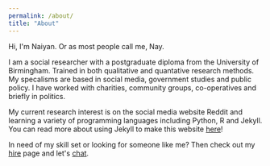 ```yaml
---
permalink: /about/
title: "About"
---
```


Hi, I'm Naiyan. Or as most people call me, Nay.

I am a social researcher with a postgraduate diploma from the University of Birmingham. Trained in both qualitative and quantative research methods. My specalisms are based in social media, government studies and public policy. I have worked with charities, community groups, co-operatives and briefly in politics. 

My current research interest is on the social media website Reddit and learning a variety of programming languages including Python, R and Jekyll. You can read more about using Jekyll to make this website [here](https://naiyanjones.github.io/personal/how-i-built-this-website/)!

In need of my skill set or looking for someone like me? Then check out my [hire](/_pages/hire-me/) page and let's [chat](/_pages/contact/).
